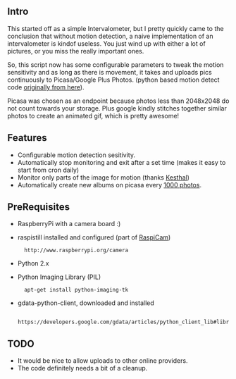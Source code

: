 Intro
-----

This started off as a simple Intervalometer, but I pretty quickly came to the conclusion that without motion detection, a naive implementation of an intervalometer is kindof useless. You just wind up with either a lot of pictures, or you miss the really important ones.

So, this script now has some configurable parameters to tweak the motion sensitivity and as long as there is movement, it takes and uploads pics continuously to Picasa/Google Plus Photos. (python based motion detect code [originally from here](http://www.raspberrypi.org/phpBB3/viewtopic.php?p=358259#p362915)).

Picasa was chosen as an endpoint because photos less than 2048x2048 do not count towards your storage.
Plus google kindly stitches together similar photos to create an animated gif, which is pretty awesome!

Features
-----

* Configurable motion detection sesitivity.
* Automatically stop monitoring and exit after a set time (makes it easy to start from cron daily)
* Monitor only parts of the image for motion (thanks [Kesthal](http://www.raspberrypi.org/phpBB3/viewtopic.php?p=391583#p391583))
* Automatically create new albums on picasa every [1000 photos](https://support.google.com/picasa/answer/43879?hl=fi).


PreRequisites
--------------

* RaspberryPi with a camera board :)
* raspistill installed and configured (part of [RaspiCam](https://github.com/raspberrypi/userland/tree/master/host_applications/linux/apps/raspicam))

        http://www.raspberrypi.org/camera
        
* Python 2.x
* Python Imaging Library (PIL)

        apt-get install python-imaging-tk
        
* gdata-python-client, downloaded and installed

        https://developers.google.com/gdata/articles/python_client_lib#library
        
TODO
----

* It would be nice to allow uploads to other online providers.
* The code definitely needs a bit of a cleanup.
